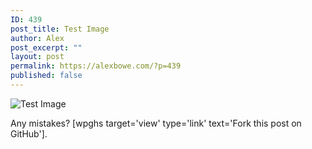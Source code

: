 ```yaml
---
ID: 439
post_title: Test Image
author: Alex
post_excerpt: ""
layout: post
permalink: https://alexbowe.com/?p=439
published: false
---
```



![Test Image](https://drive.google.com/file/d/11m6pU1M-a5Xa0CozyRDHG826m7Xl0tDA/view?usp=sharing)

Any mistakes? [wpghs target='view' type='link' text='Fork this post on GitHub'].

